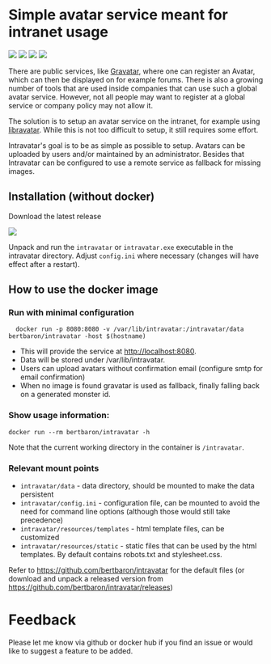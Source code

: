 # Simple avatar service meant for intranet usage

[![](https://images.microbadger.com/badges/version/bertbaron/intravatar.svg)](http://microbadger.com/images/bertbaron/intravatar)
[![](https://images.microbadger.com/badges/image/bertbaron/intravatar.svg)](http://microbadger.com/images/bertbaron/intravatar)
[![](https://img.shields.io/github/release/bertbaron/intravatar.svg)](https://github.com/bertbaron/intravatar/releases/latest)
[![](https://travis-ci.org/bertbaron/intravatar.svg?branch=master)](https://travis-ci.org/bertbaron/intravatar)

There are public services, like [Gravatar](http://www.gravatar.com), where one can register an Avatar, which can then be displayed on for example forums. There is also a growing number of tools that are used inside companies that can use such a global avatar service. However, not all people may want to register at a global service or company policy may not allow it.

The solution is to setup an avatar service on the intranet, for example using [libravatar](https://www.libravatar.org/). While this is not too difficult to setup, it still requires some effort.

Intravatar's goal is to be as simple as possible to setup. Avatars can be uploaded by users and/or maintained by an administrator. Besides that Intravatar can be configured to use a remote service as fallback for missing images.

## Installation (without docker)

Download the latest release

[![](https://img.shields.io/github/release/bertbaron/intravatar.svg)](https://github.com/bertbaron/intravatar/releases/latest)

Unpack and run the `intravatar` or `intravatar.exe` executable in the intravatar directory.
Adjust `config.ini` where necessary (changes will have effect after a restart).

## How to use the docker image

### Run with minimal configuration
```
  docker run -p 8080:8080 -v /var/lib/intravatar:/intravatar/data bertbaron/intravatar -host $(hostname)
```

 * This will provide the service at <http://localhost:8080>.
 * Data will be stored under /var/lib/intravatar.
 * Users can upload avatars without confirmation email (configure smtp for email confirmation)
 * When no image is found gravatar is used as fallback, finally falling back on a generated monster id.

### Show usage information:

```shell
docker run --rm bertbaron/intravatar -h
```

Note that the current working directory in the container is `/intravatar`.

### Relevant mount points

 * `intravatar/data` - data directory, should be mounted to make the data persistent
 * `intravatar/config.ini` - configuration file, can be mounted to avoid the need for command line options (although those would still take precedence)
 * `intravatar/resources/templates` - html template files, can be customized
 * `intravatar/resources/static` - static files that can be used by the html templates. By default contains robots.txt and stylesheet.css. 

Refer to <https://github.com/bertbaron/intravatar> for the default files (or download and unpack a released version from <https://github.com/bertbaron/intravatar/releases>)

# Feedback

Please let me know via github or docker hub if you find an issue or would like to suggest a feature to be added.
